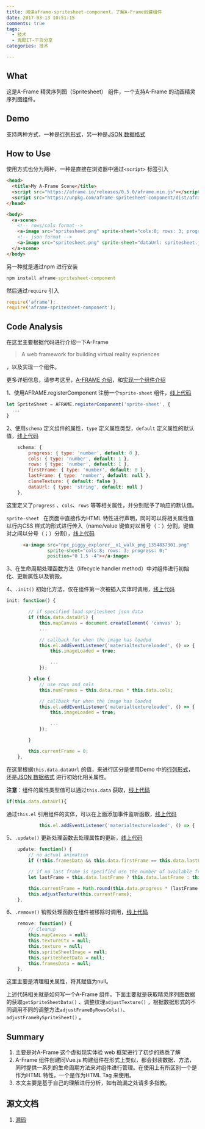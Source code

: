 ```yaml
---
title: 阅读aframe-spritesheet-component，了解A-Frame创建组件
date: 2017-03-13 10:51:15
comments: true
tags:
  - 技术
  - 鬼懿IT-干货分享
categories: 技术

---
```


## What

这是A-Frame 精灵序列图（Spritesheet） 组件，一个支持A-Frame 的动画精灵序列图组件。

## Demo

支持两种方式，一种是[行列形式](https://ekolabs.github.io/aframe-spritesheet-component/examples/rowscols/)，另一种是[JSON 数据格式](https://ekolabs.github.io/aframe-spritesheet-component/examples/json/)

<!--more-->

## How to Use

使用方式也分为两种，一种是直接在浏览器中通过`<script>` 标签引入
```html
<head>
  <title>My A-Frame Scene</title>
  <script src="https://aframe.io/releases/0.5.0/aframe.min.js"></script>
  <script src="https://unpkg.com/aframe-spritesheet-component/dist/aframe-spritesheet-component.min.js"></script>
</head>

<body>
  <a-scene>
    <!-- rows/cols format-->
    <a-image src="spritesheet.png" sprite-sheet="cols:8; rows: 3; progress: 0;"></a-image>
    <!-- json format -->
    <a-image src="spritesheet.png" sprite-sheet="dataUrl: spritesheet.json; progress: 0;" ></a-image>
  </a-scene>
</body>
```
另一种就是通过npm 进行安装
```cmd
npm install aframe-spritesheet-component
```
然后通过`require` 引入
```js
require('aframe');
require('aframe-spritesheet-component');
```

## Code Analysis

在这里主要根据代码进行介绍一下A-Frame

> A web framework for building virtual reality expriences

，以及实现一个组件。

更多详细信息，请参考这里，[A-FRAME 介绍](https://aframe.io/docs/0.5.0/introduction/)，和[实现一个组件介绍](https://aframe.io/docs/0.5.0/guides/writing-a-component.html)

1、使用AFRAME.registerComponent 注册一个`sprite-sheet` 组件，[线上代码](https://github.com/EkoLabs/aframe-spritesheet-component/blob/master/index.js#L6)
```js
let SpriteSheet = AFRAME.registerComponent('sprite-sheet', {
  ...
}
```

2、使用`schema` 定义组件的属性，`type` 定义属性类型，`default` 定义属性的默认值，[线上代码](https://github.com/EkoLabs/aframe-spritesheet-component/blob/master/index.js#L7-L15)
```js
    schema: {
        progress: { type: 'number', default: 0 },
        cols: { type: 'number', default: 1 },
        rows: { type: 'number', default: 1 },
        firstFrame: { type: 'number', default: 0 },
        lastFrame: { type: 'number', default: null },
        cloneTexture: { default: false },
        dataUrl: { type: 'string', default: null }
    },
```
这里定义了`progress` 、`cols`、`rows` 等等相关属性，并分别赋予了响应的默认值。

`sprite-sheet ` 在页面中直接作为HTML 特性进行声明，同时可以将相关属性值以行内CSS 样式的形式进行传入（name/value 键值对以冒号（：）分割，键值对之间以分号（；）分割），[线上代码](https://github.com/EkoLabs/aframe-spritesheet-component/blob/master/examples/rowscols/index.html#L10-L12)
```html
      <a-image src="npc_piggy_explorer__x1_walk_png_1354837301.png"
               sprite-sheet="cols:8; rows: 3; progress: 0;"
               position="0 1.5 -4"></a-image>
```

3、在生命周期处理函数方法（lifecycle handler method）中对组件进行初始化、更新属性以及销毁。

4、`.init()` 初始化方法，仅在组件第一次被插入实体时调用，[线上代码](https://github.com/EkoLabs/aframe-spritesheet-component/blob/master/index.js#L18-L67)
```js
init: function() {

        // if specified load spritesheet json data
        if (this.data.dataUrl) {
            this.mapCanvas = document.createElement( 'canvas' );
            ...

            // callback for when the image has loaded
            this.el.addEventListener('materialtextureloaded', () => {
                this.imageLoaded = true;

                ...
            });

        } else {
            // use rows and cols
            this.numFrames = this.data.rows * this.data.cols;

            // callback for when the image has loaded
            this.el.addEventListener('materialtextureloaded', () => {
                this.imageLoaded = true;

                ...
            });

        }

        this.currentFrame = 0;
    },
```
在这里根据`this.data.dataUrl` 的值，来进行区分是使用Demo 中的[行列形式](https://ekolabs.github.io/aframe-spritesheet-component/examples/rowscols/)，还是[JSON 数据格式](https://ekolabs.github.io/aframe-spritesheet-component/examples/json/) 进行初始化相关属性。

**注意**：组件的属性类型值可以通过`this.data` 获取，[线上代码](https://github.com/EkoLabs/aframe-spritesheet-component/blob/master/index.js#L24)
```js
if(this.data.dataUrl){
```
通过`this.el` 引用组件的实体，可以在上面添加事件监听函数，[线上代码](https://github.com/EkoLabs/aframe-spritesheet-component/blob/master/index.js#L31)
```js
            this.el.addEventListener('materialtextureloaded', () => {
```

5、`.update()` 更新处理函数去处理属性的更新，[线上代码](https://github.com/EkoLabs/aframe-spritesheet-component/blob/master/index.js#L69-L81)
```js
    update: function() {
        // no actual animation
        if (!this.framesData && this.data.firstFrame == this.data.lastFrame) return;

        // if no last frame is specified use the number of available frames
        let lastFrame = this.data.lastFrame ? this.data.lastFrame : this.numFrames - 1;

        this.currentFrame = Math.round(this.data.progress * (lastFrame - this.data.firstFrame)) + this.data.firstFrame;
        this.adjustTexture(this.currentFrame);
    },
```

6、`.remove()` 销毁处理函数在组件被移除时调用，[线上代码](https://github.com/EkoLabs/aframe-spritesheet-component/blob/master/index.js#L83-L94)
```js
    remove: function() {
        // Cleanup
        this.mapCanvas = null;
        this.textureCtx = null;
        this.texture = null;
        this.spriteSheetImage = null;
        this.spriteSheetData = null;
        this.framesData = null;
    },
```
这里主要是清理相关属性，将其赋值为null。

上述代码相关就是如何写一个A-Frame 组件。下面主要就是获取精灵序列图数据的获取`getSpriteSheetData()` 、调整纹理`adjustTexture()` ，根据数据形式的不同调用不同的调整方法`adjustFrameByRowsCols()`、`adjustFrameBySpriteSheet()` 。

## Summary

1. 主要是对A-Frame 这个虚拟现实体验 web 框架进行了初步的熟悉了解
2. A-Frame 组件创建同Vue.js 构建组件在形式上类似，都会封装数据、方法，同时提供一系列的生命周期方法来对组件进行管理。在使用上有所区别一个是作为HTML 特性，一个是作为HTML Tag 来使用。
3. 本文主要是基于自己的理解进行分析，如有疏漏之处请多多指教。


## 源文文档

1. [源码](https://github.com/EkoLabs/aframe-spritesheet-component)
